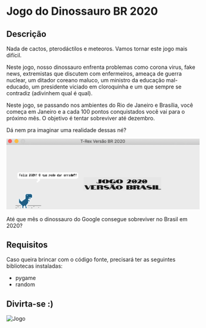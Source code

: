 # Jogo do Dinossauro BR 2020

## Descrição

Nada de cactos, pterodáctilos e meteoros. Vamos tornar este jogo mais difícil.

Neste jogo, nosso dinossauro enfrenta problemas como corona virus, fake news, extremistas que discutem com enfermeiros,
ameaça de guerra nuclear, um ditador coreano maluco, um ministro da educação mal-educado, um presidente viciado em cloroquinha
e um que sempre se contradiz (adivinhem qual é qual).

Neste jogo, se passando nos ambientes do Rio de Janeiro e Brasília, você começa em Janeiro e a cada 100 pontos conquistados você
vai para o próximo mês. O objetivo é tentar sobreviver até dezembro.

Dá nem pra imaginar uma realidade dessas né?

![Início do Jogo](/inicio.png "Início")

Até que mês o dinossauro do Google consegue sobreviver no Brasil em 2020?


## Requisitos

Caso queira brincar com o código fonte, precisará ter as seguintes bibliotecas instaladas:

- pygame
- random

## Divirta-se :)

![Jogo](/jogo.gif "Jogo")
